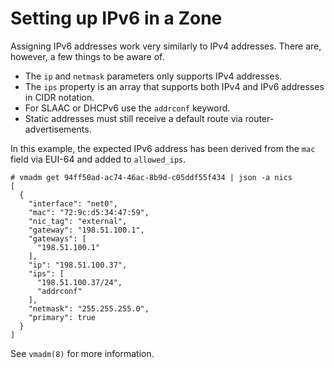 # Setting up IPv6 in a Zone

Assigning IPv6 addresses work very similarly to IPv4 addresses. There are,
however, a few things to be aware of.

* The `ip` and `netmask` parameters only supports IPv4 addresses.
* The `ips` property is an array that supports both IPv4 and IPv6 addresses
  in CIDR notation.
* For SLAAC or DHCPv6 use the `addrconf` keyword.
* Static addresses must still receive a default route via router-advertisements.

In this example, the expected IPv6 address has been derived from the
`mac` field via EUI-64 and added to `allowed_ips`.

    # vmadm get 94ff50ad-ac74-46ac-8b9d-c05ddf55f434 | json -a nics
    [
      {
        "interface": "net0",
        "mac": "72:9c:d5:34:47:59",
        "nic_tag": "external",
        "gateway": "198.51.100.1",
        "gateways": [
          "198.51.100.1"
        ],
        "ip": "198.51.100.37",
        "ips": [
          "198.51.100.37/24",
          "addrconf"
        ],
        "netmask": "255.255.255.0",
        "primary": true
      }
    ]

See `vmadm(8)` for more information.

